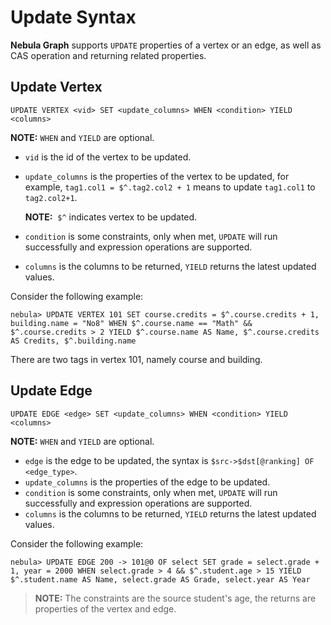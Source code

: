 # Update Syntax

**Nebula Graph** supports `UPDATE` properties of a vertex or an edge, as well as CAS operation and returning related properties.

## Update Vertex

```ngql
UPDATE VERTEX <vid> SET <update_columns> WHEN <condition> YIELD <columns>
```

**NOTE:** `WHEN` and `YIELD` are optional.

- `vid` is the id of the vertex to be updated.
- `update_columns` is the properties of the vertex to be updated, for example, `tag1.col1 = $^.tag2.col2 + 1` means to update `tag1.col1` to `tag2.col2+1`.

    **NOTE:**  `$^` indicates vertex to be updated.

- `condition` is some constraints, only when met, `UPDATE` will run successfully and expression operations are supported.
- `columns` is the columns to be returned, `YIELD` returns the latest updated values.

Consider the following example:

```ngql
nebula> UPDATE VERTEX 101 SET course.credits = $^.course.credits + 1, building.name = "No8" WHEN $^.course.name == "Math" && $^.course.credits > 2 YIELD $^.course.name AS Name, $^.course.credits AS Credits, $^.building.name
```

There are two tags in vertex 101, namely course and building.

## Update Edge

```ngql
UPDATE EDGE <edge> SET <update_columns> WHEN <condition> YIELD <columns>
```

**NOTE:** `WHEN` and `YIELD` are optional.

- `edge` is the edge to be updated, the syntax is `$src->$dst[@ranking] OF <edge_type>`.
- `update_columns` is the properties of the edge to be updated.
- `condition` is some constraints, only when met, `UPDATE` will run successfully and expression operations are supported.
- `columns` is the columns to be returned, `YIELD` returns the latest updated values.

Consider the following example:

```ngql
nebula> UPDATE EDGE 200 -> 101@0 OF select SET grade = select.grade + 1, year = 2000 WHEN select.grade > 4 && $^.student.age > 15 YIELD $^.student.name AS Name, select.grade AS Grade, select.year AS Year
```

> **NOTE:** The constraints are the source student's age, the returns are properties of the vertex and edge.
